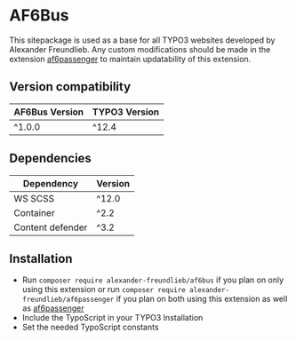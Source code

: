 AF6Bus
==============================================================

This sitepackage is used as a base for all TYPO3 websites developed by Alexander Freundlieb.
Any custom modifications should be made in the extension [af6passenger](https://github.com/alexanderfreundlieb/af6passenger/) 
to maintain updatability of this extension.

## Version compatibility
| AF6Bus Version | TYPO3 Version |
|----------------|---------------|
| ^1.0.0         | ^12.4         |

## Dependencies
| Dependency       | Version |
|------------------|---------|
| WS SCSS          | ^12.0   |
| Container        | ^2.2    |
| Content defender | ^3.2    |

## Installation
* Run ```composer require alexander-freundlieb/af6bus``` if you plan on only
using this extension or run ```composer require alexander-freundlieb/af6passenger```
if you plan on both using this extension as well as [af6passenger](https://github.com/alexanderfreundlieb/af6passenger/)
* Include the TypoScript in your TYPO3 Installation
* Set the needed TypoScript constants
